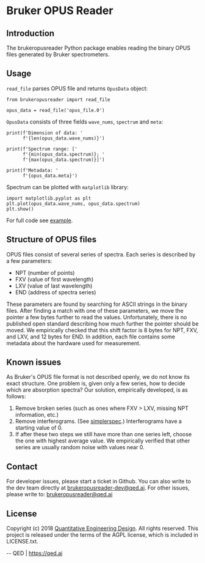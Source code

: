 # Bruker OPUS Reader

## Introduction
The brukeropusreader Python package enables reading the binary OPUS files generated by Bruker spectrometers.

## Usage
`read_file` parses OPUS file and returns `OpusData` object:
```
from brukeropusreader import read_file

opus_data = read_file('opus_file.0')
```

`OpusData` consists of three fields `wave_nums`, `spectrum` and `meta`:
```
print(f'Dimension of data: '
      f'{len(opus_data.wave_nums)}')

print(f'Spectrum range: ['
      f'{min(opus_data.spectrum)}; '
      f'{max(opus_data.spectrum)}]')

print(f'Metadata: '
      f'{opus_data.meta}')
```

Spectrum can be plotted with `matplotlib` library:
```
import matplotlib.pyplot as plt
plt.plot(opus_data.wave_nums, opus_data.spectrum)
plt.show()
```
For full code see [example](example.py).

## Structure of OPUS files
OPUS files consist of several series of spectra. 
Each series is described by a few parameters: 

- NPT (number of points)
- FXV (value of first wavelength)
- LXV (value of last wavelength)
- END (address of spectra series)

These parameters are found by searching for ASCII strings in the binary files.
After finding a match with one of these parameters, we move the pointer a few bytes further to read the values.
Unfortunately, there is no published open standard describing how much further the pointer should be moved.
We empirically checked that this shift factor is 8 bytes for NPT, FXV, and LXV, and 12 bytes for END.
In addition, each file contains some metadata about the hardware used for measurement.

## Known issues
As Bruker's OPUS file format is not described openly, we do not know its exact structure.  One problem is, given only a few series, how to decide which are absorption spectra? Our solution, empirically developed, is as follows:

1. Remove broken series (such as ones where FXV > LXV, missing NPT information, etc.)
2. Remove interferograms. (See [simplerspec](https://github.com/philipp-baumann/simplerspec).) Interferograms have a starting value of 0.
3. If after these two steps we still have more than one series left, choose the one with highest average value. We empirically verified that other series are usually random noise with values near 0.

## Contact
For developer issues, please start a ticket in Github. 
You can also write to the dev team directly at brukeropusreader-dev@qed.ai. 
For other issues, please write to: brukeropusreader@qed.ai

## License
Copyright (c) 2018 [Quantitative Engineering Design](https://qed.ai). All rights reserved.
This project is released under the terms of the AGPL license, which is included in LICENSE.txt.

--
QED | https://qed.ai
